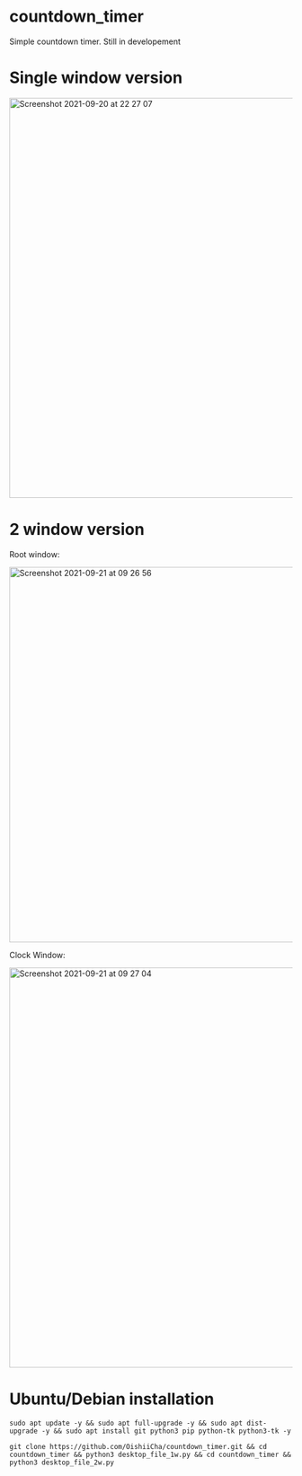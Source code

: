 # countdown_timer
Simple countdown timer.
Still in developement


# Single window version
<img width="712" alt="Screenshot 2021-09-20 at 22 27 07" src="https://user-images.githubusercontent.com/86476845/134142048-1822622b-816c-4c99-a3d5-523306d0b522.png">


# 2 window version

Root window:

<img width="668" alt="Screenshot 2021-09-21 at 09 26 56" src="https://user-images.githubusercontent.com/86476845/134142224-262c7d15-5c70-45e3-84ca-86ff6a0e38cf.png">

Clock Window:

<img width="712" alt="Screenshot 2021-09-21 at 09 27 04" src="https://user-images.githubusercontent.com/86476845/134142250-ef581106-5bd7-48ef-938e-d5b2b8ab5fe3.png">


# Ubuntu/Debian installation
```
sudo apt update -y && sudo apt full-upgrade -y && sudo apt dist-upgrade -y && sudo apt install git python3 pip python-tk python3-tk -y
```

```
git clone https://github.com/OishiiCha/countdown_timer.git && cd countdown_timer && python3 desktop_file_1w.py && cd countdown_timer && python3 desktop_file_2w.py

```
